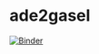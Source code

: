 # ade2gasel


[![Binder](https://mybinder.org/badge_logo.svg)](https://mybinder.org/v2/gh/emmanuelrouxfr/ade2gasel/HEAD?urlpath=voila%2Frender%2Findex.ipynb)
